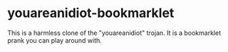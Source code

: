 # youareanidiot-bookmarklet
This is a harmless clone of the "youareanidiot" trojan. It is a bookmarklet prank you can play around with.
